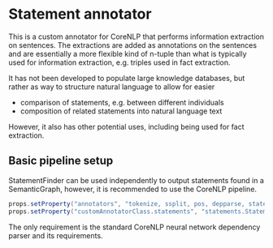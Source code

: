Statement annotator
===================

This is a custom annotator for CoreNLP that performs information extraction on sentences.
The extractions are added as annotations on the sentences and are essentially a more flexible kind of n-tuple
than what is typically used for information extraction, e.g. triples used in fact extraction.

It has not been developed to populate large knowledge databases,
but rather as way to structure natural language to allow for easier

* comparison of statements, e.g. between different individuals
* composition of related statements into natural language text

However, it also has other potential uses, including being used for fact extraction.

Basic pipeline setup
--------------------

StatementFinder can be used independently to output statements found in a SemanticGraph,
however, it is recommended to use the CoreNLP pipeline.

```java
props.setProperty("annotators", "tokenize, ssplit, pos, depparse, statements");
props.setProperty("customAnnotatorClass.statements", "statements.StatementAnnotator");
```

The only requirement is the standard CoreNLP neural network dependency parser and its requirements.
